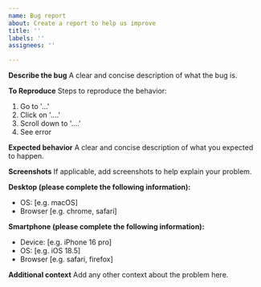 ```yaml
---
name: Bug report
about: Create a report to help us improve
title: ''
labels: ''
assignees: ''

---
```


**Describe the bug**
A clear and concise description of what the bug is.

**To Reproduce**
Steps to reproduce the behavior:
1. Go to '...'
2. Click on '....'
3. Scroll down to '....'
4. See error

**Expected behavior**
A clear and concise description of what you expected to happen.

**Screenshots**
If applicable, add screenshots to help explain your problem.

**Desktop (please complete the following information):**
 - OS: [e.g. macOS]
 - Browser [e.g. chrome, safari]

**Smartphone (please complete the following information):**
 - Device: [e.g. iPhone 16 pro]
 - OS: [e.g. iOS 18.5]
 - Browser [e.g. safari, firefox]

**Additional context**
Add any other context about the problem here.
